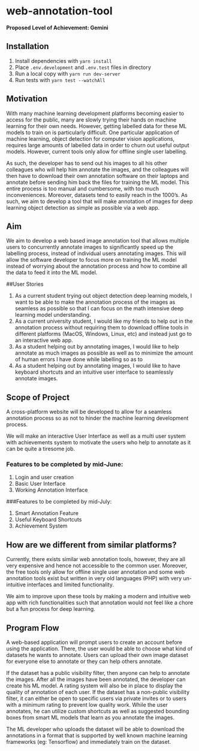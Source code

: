 # web-annotation-tool
**Proposed Level of Achievement: Gemini**

## Installation
1. Install dependencies with ```yarn install```
1. Place ```.env.development``` and ```.env.test``` files in directory
1. Run a local copy with ```yarn run dev-server```
1. Run tests with ```yarn test --watchAll```

## Motivation
With many machine learning development platforms becoming easier to access for the public, many are slowly trying their hands on machine learning for their own needs. However, getting labelled data for these ML models to train on is particularly difficult. One particular application of machine learning, object detection for computer vision applications, requires large amounts of labelled data in order to churn out useful output models. However, current tools only allow for offline single user labelling. 

As such, the developer has to send out his images to all his other colleagues who will help him annotate the images, and the colleagues will then have to download their own annotation software on their laptops and annotate before sending him back the files for training the ML model. This entire process is too manual and cumbersome, with too much inconveniences. Moreover, datasets tend to easily reach in the 1000’s. As such, we aim to develop a tool that will make annotation of images for deep learning object detection as simple as possible via a web app. 

## Aim
We aim to develop a web based image annotation tool that allows multiple users to concurrently annotate images to significantly speed up the labelling process, instead of individual users annotating images. This will allow the software developer to focus more on training the ML model instead of worrying about the annotation process and how to combine all the data to feed it into the ML model.

##User Stories
1. As a current student trying out object detection deep learning models, I want to be able to make the annotation process of the images as seamless as possible so that I can focus on the math intensive deep learning model understanding.
1. As a current university student, I would like my friends to help out in the annotation process without requiring them to download offline tools in different platforms (MacOS, Windows, Linux, etc) and instead just go to an interactive web app.
1. As a student helping out by annotating images, I would like to help annotate as much images as possible as well as to minimize the amount of human errors I have done while labelling so as to 
1. As a student helping out by annotating images, I would like to have keyboard shortcuts and an intuitive user interface to seamlessly annotate images.

## Scope of Project
A cross-platform website will be developed to allow for a seamless annotation process so as not to hinder the machine learning development process.

We will make an interactive User Interface as well as a multi user system with achievements system to motivate the users who help to annotate as it can be quite a tiresome job. 

### Features to be completed by mid-June:
1. Login and user creation
1. Basic User Interface
1. Working Annotation Interface

###Features to be completed by mid-July:
1. Smart Annotation Feature
1. Useful Keyboard Shortcuts
1. Achievement System

## How are we different from similar platforms?
Currently, there exists similar web annotation tools, however, they are all very expensive and hence not accessible to the common user. Moreover, the free tools only allow for offline single user annotation and some web annotation tools exist but written in very old languages (PHP) with very un-intuitive interfaces and limited functionality.

We aim to improve upon these tools by making a modern and intuitive web app with rich functionalities such that annotation would not feel like a chore but a fun process for deep learning. 

## Program Flow
A web-based application will prompt users to create an account before using the application. There, the user would be able to choose what kind of datasets he wants to annotate. Users can upload their own image dataset for everyone else to annotate or they can help others annotate.

If the dataset has a public visibility filter, then anyone can help to annotate the images. After all the images have been annotated, the developer can create his ML model. A rating system will also be in place to display the quality of annotation of each user. If the dataset has a non-public visibility filter, it can either be open to specific users via private invites or to users with a minimum rating to prevent low quality work. 
While the user annotates, he can utilize custom shortcuts as well as suggested bounding boxes from smart ML models that learn as you annotate the images.

The ML developer who uploads the dataset will be able to download the annotations in a format that is supported by well known machine learning frameworks (eg: Tensorflow) and immediately train on the dataset.
